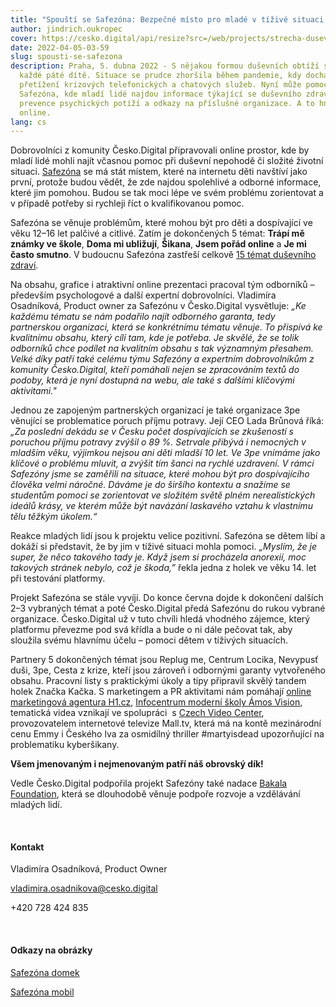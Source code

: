 ```yaml
---
title: "Spouští se Safezóna: Bezpečné místo pro mladé v tíživé situaci "
author: jindrich.oukropec
cover: https://cesko.digital/api/resize?src=/web/projects/strecha-dusevniho-zdravi/safezona-cover.jpg&width=1160
date: 2022-04-05-03-59
slug: spousti-se-safezona
description: Praha, 5. dubna 2022 - S nějakou formou duševních obtíží se setkalo
  každé páté dítě. Situace se prudce zhoršila během pandemie, kdy docházelo k
  přetížení krizových telefonických a chatových služeb. Nyní může pomoci
  Safezóna, kde mladí lidé najdou informace týkající se duševního zdraví,
  prevence psychických potíží a odkazy na příslušné organizace. A to hned a
  online.
lang: cs
---
```

Dobrovolníci z komunity Česko.Digital připravovali online prostor, kde by mladí lidé mohli najít včasnou pomoc při duševní nepohodě či složité životní situaci. [Safezóna](https://www.safezona.cz/) se má stát místem, které na internetu děti navštíví jako první, protože budou vědět, že zde najdou spolehlivé a odborné informace, které jim pomohou. Budou se tak moci lépe ve svém problému zorientovat a v případě potřeby si rychleji říct o kvalifikovanou pomoc.

Safezóna se věnuje problémům, které mohou být pro děti a dospívající ve věku 12–16 let palčivé a citlivé. Zatím je dokončených 5 témat: **Trápí mě známky ve škole**, **Doma mi ubližují**, **Šikana**, **Jsem pořád online** a **Je mi často smutno**. V budoucnu Safezóna zastřeší celkově [15 témat duševního zdraví](https://www.safezona.cz/rozcestnik).

Na obsahu, grafice i atraktivní online prezentaci pracoval tým odborníků – především psychologové a další expertní dobrovolníci. Vladimíra Osadníková, Product owner za Safezónu v Česko.Digital vysvětluje: *„Ke každému tématu se nám podařilo najít odborného garanta, tedy partnerskou organizaci, která se konkrétnímu tématu věnuje. To přispívá ke kvalitnímu obsahu, který cílí tam, kde je potřeba. Je skvělé, že se tolik odborníků chce podílet na kvalitním obsahu s tak významným přesahem. Velké díky patří také celému týmu Safezóny a expertním dobrovolníkům z komunity Česko.Digital, kteří pomáhali nejen se zpracováním textů do podoby, která je nyní dostupná na webu, ale také s dalšími klíčovými aktivitami."*

Jednou ze zapojeným partnerských organizací je také organizace 3pe věnující se problematice poruch příjmu potravy. Její CEO Lada Brůnová říká: *„Za poslední dekádu se v Česku počet dospívajících se zkušeností s poruchou příjmu potravy zvýšil o 89 %. Setrvale přibývá i nemocných v mladším věku, výjimkou nejsou ani děti mladší 10 let. Ve 3pe vnímáme jako klíčové o problému mluvit, a zvýšit tím šanci na rychlé uzdravení. V rámci Safezóny jsme se zaměřili na situace, které mohou být pro dospívajícího člověka velmi náročné. Dáváme je do širšího kontextu a snažíme se studentům pomoci se zorientovat ve složitém světě plném nerealistických ideálů krásy, ve kterém může být navázání laskavého vztahu k vlastnímu tělu těžkým úkolem.“*

Reakce mladých lidí jsou k projektu velice pozitivní. Safezóna se dětem líbí a dokáží si představit, že by jim v tíživé situaci mohla pomoci. *„Myslím, že je super, že něco takového tady je. Když jsem si procházela anorexií, moc takových stránek nebylo, což je škoda,”* řekla jedna z holek ve věku 14. let při testování platformy.

Projekt Safezóna se stále vyvíjí. Do konce června dojde k dokončení dalších 2–3 vybraných témat a poté Česko.Digital předá Safezónu do rukou vybrané organizace. Česko.Digital už v tuto chvíli hledá vhodného zájemce, který platformu převezme pod svá křídla a bude o ni dále pečovat tak, aby sloužila svému hlavnímu účelu – pomoci dětem v tíživých situacích.

Partnery 5 dokončených témat jsou Replug me, Centrum Locika, Nevypusť duši, 3pe, Cesta z krize, kteří jsou zároveň i odbornými garanty vytvořeného obsahu. Pracovní listy s praktickými úkoly a tipy připravil skvělý tandem holek Značka Kačka. S marketingem a PR aktivitami nám pomáhají [online marketingová agentura H1.cz](https://www.h1.cz/), [Infocentrum moderní školy Ámos Vision](https://amosvision.cz/cz), tematická videa vznikají ve spolupráci  s [Czech Video Center](https://www.cncenter.cz/), provozovatelem internetové televize Mall.tv, která má na kontě mezinárodní cenu Emmy i Českého lva za osmidílný thriller #martyisdead upozorňující na problematiku kyberšikany.

**Všem jmenovaným i nejmenovaným patří náš obrovský dík!**

Vedle Česko.Digital podpořila projekt Safezóny také nadace [Bakala Foundation](https://www.bakalafoundation.org/), která se dlouhodobě věnuje podpoře rozvoje a vzdělávání mladých lidí.

<br>

#### **Kontakt**

Vladimíra Osadníková, Product Owner

[vladimira.osadnikova@cesko.digital](<vladimira.osadnikova@cesko.digital>)

+420 728 424 835

<br>

#### Odkazy na obrázky

[Safezóna domek](https://drive.google.com/file/d/1ULXsQdqW--clIJD9wq-5tzFwyymi5qTM/view?usp=sharing)

[Safezóna mobil](https://drive.google.com/file/d/1yxLqw_JLvWEovHnfD_aPeQ5DcyAIE1rp/view?usp=sharing)